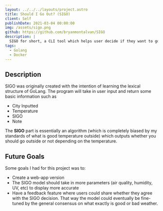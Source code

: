 ```yaml
---
layout: ../../../layouts/project.astro
title: Should I Go Out? (SIGO)
client: Self
publishDate: 2021-03-04 00:00:00
img: /assets/sigo.png
github: https://github.com/bryanmontalvan/SIGO
description: |
  SIGO for short, a CLI tool which helps user decide if they want to go outside. 
tags:
  - Golang
  - Docker
---
```

## Description
SIGO was originally created with the intention of learning the lexical structure of GoLang. The program will take in user input and return some basic information such as
- City Inputted
- Temperature
- SIGO
- Note

The **SIGO** part is essentially an algorithm (which is completely biased by my standards of what is good temperature outside) which outputs whether you should go outside or not depending on the temperature.

## Future Goals
Some goals I had for this project was to:
- Create a web-app version
- The SIGO model should take in more parameters (air quality, humidity, UV, etc) to display more accurate 
- Have a feedback feature where users could share whether they agree with the SIGO decision. That way the model could eventually be fine-tuned by the general consensus on what exactly is good or bad weather.



